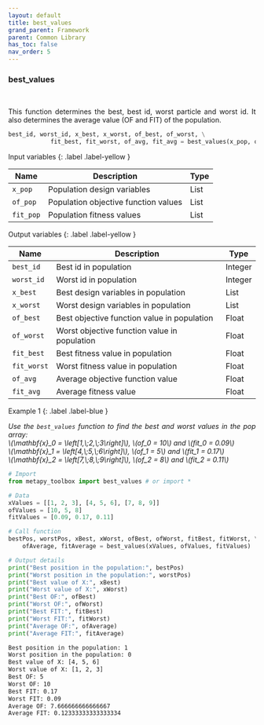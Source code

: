 ```yaml
---
layout: default
title: best_values
grand_parent: Framework
parent: Common Library
has_toc: false
nav_order: 5
---
```


<!--Don't delete ths script-->
<script src = "https://polyfill.io/v3/polyfill.min.js?features=es6"></script>
<script id = "MathJax-script" async src="https://cdn.jsdelivr.net/npm/mathjax@3/es5/tex-mml-chtml.js"></script>
<!--Don't delete ths script-->

<h3>best_values</h3>

<br>

<p align = "justify">
    This function determines the best, best id, worst particle and worst id. It also determines the average value (OF and FIT) of the population.
</p>

```python
best_id, worst_id, x_best, x_worst, of_best, of_worst, \
            fit_best, fit_worst, of_avg, fit_avg = best_values(x_pop, of_pop, fit_pop)
```

Input variables
{: .label .label-yellow }

<table style = "width:100%">
    <thead>
      <tr>
        <th>Name</th>
        <th>Description</th>
        <th>Type</th>
      </tr>
    </thead>
    <tr>
        <td><code>x_pop</code></td>
        <td>Population design variables</td>
        <td>List</td>
    </tr>
    <tr>
        <td><code>of_pop</code></td>
        <td>Population objective function values</td>
        <td>List</td>
    </tr>  
    <tr>
        <td><code>fit_pop</code></td>
        <td>Population fitness values</td>
        <td>List</td>
    </tr>  
</table>

Output variables
{: .label .label-yellow }

<table style = "width:100%">
    <thead>
      <tr>
        <th>Name</th>
        <th>Description</th>
        <th>Type</th>
      </tr>
    </thead>
    <tr>
        <td><code>best_id</code></td>
        <td>Best id in population</td>
        <td>Integer</td>
    </tr>
    <tr>
        <td><code>worst_id</code></td>
        <td>Worst id in population</td>
        <td>Integer</td>
    </tr>
    <tr>
        <td><code>x_best</code></td>
        <td>Best design variables in population</td>
        <td>List</td>
    </tr>
    <tr>
        <td><code>x_worst</code></td>
        <td>Worst design variables in population</td>
        <td>List</td>
    </tr>
    <tr>
        <td><code>of_best</code></td>
        <td>Best objective function value in population</td>
        <td>Float</td>
    </tr>
    <tr>
        <td><code>of_worst</code></td>
        <td>Worst objective function value in population</td>
        <td>Float</td>
    </tr>
    <tr>
        <td><code>fit_best</code></td>
        <td>Best fitness value in population</td>
        <td>Float</td>
    </tr>
    <tr>
        <td><code>fit_worst</code></td>
        <td>Worst fitness value in population</td>
        <td>Float</td>
    </tr>
    <tr>
        <td><code>of_avg</code></td>
        <td>Average objective function value</td>
        <td>Float</td>
    </tr>
    <tr>
        <td><code>fit_avg</code></td>
        <td>Average fitness value</td>
        <td>Float</td>
    </tr>
</table>

Example 1
{: .label .label-blue }

<p align = "justify">
  <i>
    Use the <code>best_values</code> function to find the best and worst values in the pop array:
    <br>
    \(\mathbf{x}_0 = \left[1,\;2,\;3\right]\), \(of_0 = 10\) and \(fit_0 = 0.09\)
    <br>
    \(\mathbf{x}_1 = \left[4,\;5,\;6\right]\), \(of_1 = 5\) and \(fit_1 = 0.17\)
    <br>
    \(\mathbf{x}_2 = \left[7,\;8,\;9\right]\), \(of_2 = 8\) and \(fit_2 = 0.11\)
  </i>
</p>

```python
# Import 
from metapy_toolbox import best_values # or import *

# Data
xValues = [[1, 2, 3], [4, 5, 6], [7, 8, 9]]
ofValues = [10, 5, 8]
fitValues = [0.09, 0.17, 0.11]

# Call function
bestPos, worstPos, xBest, xWorst, ofBest, ofWorst, fitBest, fitWorst, \
    ofAverage, fitAverage = best_values(xValues, ofValues, fitValues)

# Output details
print("Best position in the population:", bestPos)
print("Worst position in the population:", worstPos)
print("Best value of X:", xBest)
print("Worst value of X:", xWorst)
print("Best OF:", ofBest)
print("Worst OF:", ofWorst)
print("Best FIT:", fitBest)
print("Worst FIT:", fitWorst)
print("Average OF:", ofAverage)
print("Average FIT:", fitAverage)
```

```bash
Best position in the population: 1
Worst position in the population: 0
Best value of X: [4, 5, 6]
Worst value of X: [1, 2, 3]
Best OF: 5
Worst OF: 10
Best FIT: 0.17
Worst FIT: 0.09
Average OF: 7.666666666666667
Average FIT: 0.12333333333333334
```
